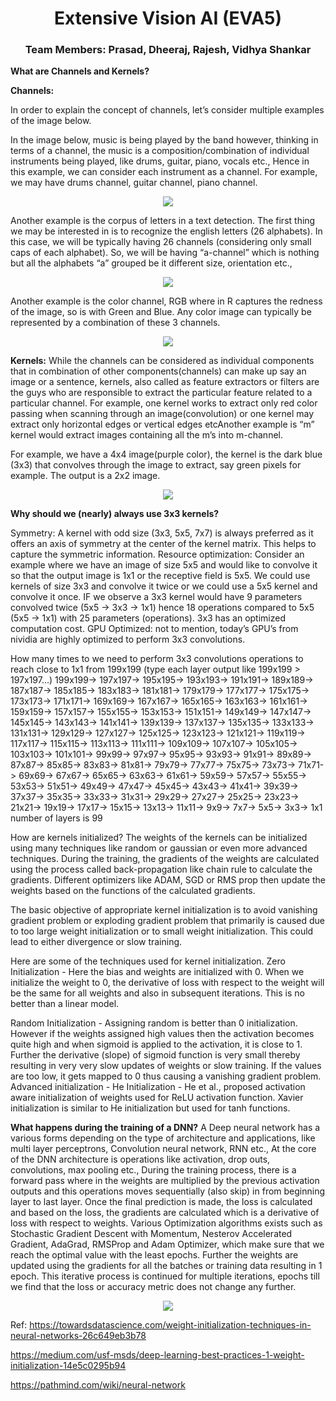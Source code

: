 <h1 align="center">Extensive Vision AI (EVA5)</h1>

<h3 align="center"> Team Members: Prasad, Dheeraj, Rajesh, Vidhya Shankar </h3>


**What are Channels and Kernels?**

**Channels:**

In order to explain the concept of channels, let’s consider multiple examples of the image below.

In the image below, music is being played by the band however, thinking in terms of a channel, the music is a composition/combination of individual instruments being played, like drums, guitar, piano, vocals etc., Hence in this example, we can consider each instrument as a channel. For example, we may have drums channel, guitar channel, piano channel.

<div align="center">
<img src= https://github.com/vvshankar78/DeepLearning/blob/master/Extensive%20VisionAI%20(EVA5)/01_Python_Basics/images/img%201.jpg?raw=true>
</div>


Another example is the corpus of letters in a text detection. The first thing we may be interested in is to recognize the english letters (26 alphabets). In this case, we will be typically having 26 channels (considering only small caps of each alphabet). So, we will be having “a-channel” which is nothing but all the alphabets “a” grouped be it different size, orientation etc.,

<div align="center">
<img src= https://github.com/vvshankar78/DeepLearning/blob/master/Extensive%20VisionAI%20(EVA5)/01_Python_Basics/images/img2.jpg?raw=true>
</div>

Another example is the color channel, RGB where in R captures the redness of the image, so is with Green and Blue. Any color image can typically be represented by a combination of these 3 channels.
<div align="center">
<img src= https://github.com/vvshankar78/DeepLearning/blob/master/Extensive%20VisionAI%20(EVA5)/01_Python_Basics/images/img3.jpg?raw=true>
</div>

**Kernels:**
While the channels can be considered as individual components that in combination of other components(channels) can make up say an image or a sentence, kernels, also called as feature extractors or filters are the guys who are responsible to extract the particular feature related to a particular channel. For example, one kernel works to extract only red color passing when scanning through an image(convolution) or one kernel may extract only horizontal edges or vertical edges etcAnother example is “m” kernel would extract images containing all the m’s into m-channel.

For example, we have a 4x4 image(purple color), the kernel is the dark blue (3x3) that convolves through the image to extract, say green pixels for example. The output is a 2x2 image.

<div align="center">
<img src= https://github.com/vvshankar78/DeepLearning/blob/master/Extensive%20VisionAI%20(EVA5)/01_Python_Basics/images/img4.jpg?raw=true>
</div>


**Why should we (nearly) always use 3x3 kernels?**

Symmetry: A kernel with odd size (3x3, 5x5, 7x7) is always preferred as it offers an axis of symmetry at the center of the kernel matrix. This helps to capture the symmetric information.
Resource optimization: Consider an example where we have an image of size 5x5 and would like to convolve it so that the output image is 1x1 or the receptive field is 5x5. We could use kernels of size 3x3 and convolve it twice or we could use a 5x5 kernel and convolve it once. IF we observe a 3x3 kernel would have 9 parameters convolved twice (5x5 -> 3x3 -> 1x1) hence 18 operations compared to 5x5 (5x5 -> 1x1) with 25 parameters (operations). 3x3 has an optimized computation cost.
GPU Optimized: not to mention, today’s GPU’s from nividia are highly optimized to perform 3x3 convolutions.



How many times to we need to perform 3x3 convolutions operations to reach close to 1x1 from 199x199 (type each layer output like 199x199 > 197x197...)
199x199-> 197x197-> 195x195-> 193x193-> 191x191-> 189x189-> 187x187-> 185x185-> 183x183-> 181x181-> 179x179-> 177x177-> 175x175-> 173x173-> 171x171-> 169x169-> 167x167-> 165x165-> 163x163-> 161x161-> 159x159-> 157x157-> 155x155-> 153x153-> 151x151-> 149x149-> 147x147-> 145x145-> 143x143-> 141x141-> 139x139-> 137x137-> 135x135-> 133x133-> 131x131-> 129x129-> 127x127-> 125x125-> 123x123-> 121x121-> 119x119-> 117x117-> 115x115-> 113x113-> 111x111-> 109x109-> 107x107-> 105x105-> 103x103-> 101x101-> 99x99-> 97x97-> 95x95-> 93x93-> 91x91-> 89x89-> 87x87-> 85x85-> 83x83-> 81x81-> 79x79-> 77x77-> 75x75-> 73x73-> 71x71-> 69x69-> 67x67-> 65x65-> 63x63-> 61x61-> 59x59-> 57x57-> 55x55-> 53x53-> 51x51-> 49x49-> 47x47-> 45x45-> 43x43-> 41x41-> 39x39-> 37x37-> 35x35-> 33x33-> 31x31-> 29x29-> 27x27-> 25x25-> 23x23-> 21x21-> 19x19-> 17x17-> 15x15-> 13x13-> 11x11-> 9x9-> 7x7-> 5x5-> 3x3-> 1x1
number of layers is 99

How are kernels initialized?
The weights of the kernels can be initialized using many techniques like random or gaussian or even more advanced techniques. During the training, the gradients of the weights are calculated using the process called back-propagation like chain rule to calculate the gradients. Different optimizers like ADAM, SGD or RMS prop then update the weights based on the functions of the calculated gradients.

The basic objective of appropriate kernel initialization is to avoid vanishing gradient problem or exploding gradient problem that primarily is caused due to too large weight initialization or to small weight initialization.  This could lead to either divergence or slow training.

Here are some of the techniques used for kernel initialization.
Zero Initialization - Here the bias and weights are initialized with 0. When we initialize the weight to 0, the derivative of loss with respect to the weight will be the same for all weights and also in subsequent iterations. This is no better than a linear model.

Random Initialization - Assigning random is better than 0 initialization. However if the weights assigned high values then the activation becomes quite high and when sigmoid is applied to the activation, it is close to 1. Further the derivative (slope) of sigmoid function is very small thereby resulting in very very slow updates of weights or slow training. If the values are too low, it gets mapped to 0 thus causing a vanishing gradient problem.
Advanced initialization - He Initialization - He et al., proposed activation aware initialization of weights used for ReLU activation function. Xavier initialization is similar to He initialization but used for tanh functions.




**What happens during the training of a DNN?**
A Deep neural network has a various forms depending on the type of architecture and applications, like multi layer perceptrons, Convolution neural network, RNN etc.,
At the core of the DNN architecture is operations like activation, drop outs, convolutions, max pooling etc., During the training process, there is a forward pass where in the weights are multiplied by the previous activation outputs and this operations moves sequentially (also skip) in from beginning layer to last layer. Once the final prediction is made, the loss is calculated and based on the loss, the gradients are calculated which is a derivative of loss with respect to weights. Various Optimization algorithms exists such as Stochastic Gradient Descent with Momentum, Nesterov Accelerated Gradient, AdaGrad, RMSProp and Adam Optimizer, which make sure that we reach the optimal value with the least epochs. Further the weights are updated using the gradients for all the batches or training data resulting in 1 epoch. This iterative process is continued for multiple iterations, epochs till we find that the loss or accuracy metric does not change any further.

<div align="center">
<img src= https://github.com/vvshankar78/DeepLearning/blob/master/Extensive%20VisionAI%20(EVA5)/01_Python_Basics/images/img5.jpg?raw=true>
</div>
 

Ref:
https://towardsdatascience.com/weight-initialization-techniques-in-neural-networks-26c649eb3b78

https://medium.com/usf-msds/deep-learning-best-practices-1-weight-initialization-14e5c0295b94

https://pathmind.com/wiki/neural-network
